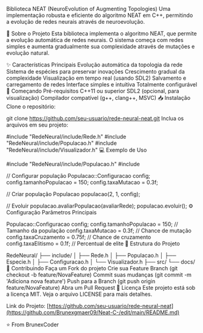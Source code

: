 Biblioteca NEAT (NeuroEvolution of Augmenting Topologies)
Uma implementação robusta e eficiente do algoritmo NEAT em C++, permitindo a evolução de redes neurais através de neuroevolução.

🧠 Sobre o Projeto
Esta biblioteca implementa o algoritmo NEAT, que permite a evolução automática de redes neurais. O sistema começa com redes simples e aumenta gradualmente sua complexidade através de mutações e evolução natural.

✨ Características Principais
Evolução automática da topologia da rede
Sistema de espécies para preservar inovações
Crescimento gradual da complexidade
Visualização em tempo real (usando SDL2)
Salvamento e carregamento de redes
Interface simples e intuitiva
Totalmente configurável
🚀 Começando
Pré-requisitos
C++11 ou superior
SDL2 (opcional, para visualização)
Compilador compatível (g++, clang++, MSVC)
📥 Instalação
Clone o repositório:

git clone https://github.com/seu-usuario/rede-neural-neat.git
Inclua os arquivos em seu projeto:

#include "RedeNeural/include/Rede.h"
#include "RedeNeural/include/Populacao.h"
#include "RedeNeural/include/Visualizador.h"
💻 Exemplo de Uso

#include "RedeNeural/include/Populacao.h"
#include <iostream>

// Configurar população
Populacao::Configuracao config;
config.tamanhoPopulacao = 150;
config.taxaMutacao = 0.3f;

// Criar população
Populacao populacao(2, 1, config);

// Evoluir
populacao.avaliarPopulacao(avaliarRede);
populacao.evoluir();
⚙️ Configuração
Parâmetros Principais

Populacao::Configuracao config;
config.tamanhoPopulacao = 150;    // Tamanho da população
config.taxaMutacao = 0.3f;        // Chance de mutação
config.taxaCruzamento = 0.75f;    // Chance de cruzamento
config.taxaElitismo = 0.1f;       // Percentual de elite
📁 Estrutura do Projeto

RedeNeural/
├── include/
│   ├── Rede.h
│   ├── Populacao.h
│   ├── Especie.h
│   ├── Configuracao.h
│   └── Visualizador.h
├── src/
└── docs/
🤝 Contribuindo
Faça um Fork do projeto
Crie sua Feature Branch (git checkout -b feature/NovaFeature)
Commit suas mudanças (git commit -m 'Adiciona nova feature')
Push para a Branch (git push origin feature/NovaFeature)
Abra um Pull Request
📝 Licença
Este projeto está sob a licença MIT. Veja o arquivo LICENSE para mais detalhes.

Link do Projeto: [https://github.com/seu-usuario/rede-neural-neat](https://github.com/Brunexgmaer09/Neat-C-/edit/main/README.md)

⭐️ From BrunexCoder
